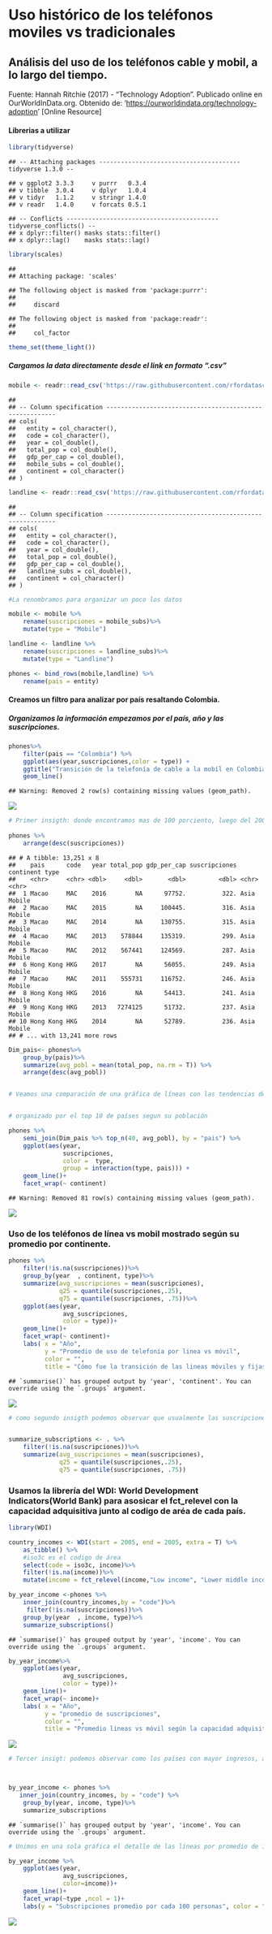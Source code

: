 Uso histórico de los teléfonos moviles vs tradicionales
================

## Análisis del uso de los teléfonos cable y mobil, a lo largo del tiempo.

Fuente: Hannah Ritchie (2017) - “Technology Adoption”. Publicado online
en OurWorldInData.org. Obtenido de:
‘<https://ourworldindata.org/technology-adoption>’ \[Online Resource\]

#### Librerias a utilizar

``` r
library(tidyverse)
```

    ## -- Attaching packages --------------------------------------- tidyverse 1.3.0 --

    ## v ggplot2 3.3.3     v purrr   0.3.4
    ## v tibble  3.0.4     v dplyr   1.0.4
    ## v tidyr   1.1.2     v stringr 1.4.0
    ## v readr   1.4.0     v forcats 0.5.1

    ## -- Conflicts ------------------------------------------ tidyverse_conflicts() --
    ## x dplyr::filter() masks stats::filter()
    ## x dplyr::lag()    masks stats::lag()

``` r
library(scales)
```

    ## 
    ## Attaching package: 'scales'

    ## The following object is masked from 'package:purrr':
    ## 
    ##     discard

    ## The following object is masked from 'package:readr':
    ## 
    ##     col_factor

``` r
theme_set(theme_light())
```

##### Cargamos la data directamente desde el link en formato “.csv”

``` r
mobile <- readr::read_csv('https://raw.githubusercontent.com/rfordatascience/tidytuesday/master/data/2020/2020-11-10/mobile.csv')
```

    ## 
    ## -- Column specification --------------------------------------------------------
    ## cols(
    ##   entity = col_character(),
    ##   code = col_character(),
    ##   year = col_double(),
    ##   total_pop = col_double(),
    ##   gdp_per_cap = col_double(),
    ##   mobile_subs = col_double(),
    ##   continent = col_character()
    ## )

``` r
landline <- readr::read_csv('https://raw.githubusercontent.com/rfordatascience/tidytuesday/master/data/2020/2020-11-10/landline.csv')
```

    ## 
    ## -- Column specification --------------------------------------------------------
    ## cols(
    ##   entity = col_character(),
    ##   code = col_character(),
    ##   year = col_double(),
    ##   total_pop = col_double(),
    ##   gdp_per_cap = col_double(),
    ##   landline_subs = col_double(),
    ##   continent = col_character()
    ## )

``` r
#La renombramos para organizar un poco los datos

mobile <- mobile %>%
    rename(suscripciones = mobile_subs)%>%
    mutate(type = "Mobile")

landline <- landline %>%
    rename(suscripciones = landline_subs)%>%
    mutate(type = "Landline")

phones <- bind_rows(mobile,landline) %>%
    rename(pais = entity)
```

#### Creamos un filtro para analizar por país resaltando Colombia.

##### Organizamos la información empezamos por el país, año y las suscripciones.

``` r
phones%>%
    filter(pais == "Colombia") %>%
    ggplot(aes(year,suscripciones,color = type)) +
    ggtitle("Transición de la telefonía de cable a la mobíl en Colombia")+
    geom_line()
```

    ## Warning: Removed 2 row(s) containing missing values (geom_path).

![](HistoricalPhones_files/figure-gfm/unnamed-chunk-3-1.png)<!-- -->

``` r
# Primer insigth: donde encontramos mas de 100 porciento, luego del 2003, se sugiere que las personas empezaron a suscribirse a más de una línea telefónica al tiempo.
    
phones %>% 
    arrange(desc(suscripciones))
```

    ## # A tibble: 13,251 x 8
    ##    pais      code   year total_pop gdp_per_cap suscripciones continent type  
    ##    <chr>     <chr> <dbl>     <dbl>       <dbl>         <dbl> <chr>     <chr> 
    ##  1 Macao     MAC    2016        NA      97752.          322. Asia      Mobile
    ##  2 Macao     MAC    2015        NA     100445.          316. Asia      Mobile
    ##  3 Macao     MAC    2014        NA     130755.          315. Asia      Mobile
    ##  4 Macao     MAC    2013    578844     135319.          299. Asia      Mobile
    ##  5 Macao     MAC    2012    567441     124569.          287. Asia      Mobile
    ##  6 Hong Kong HKG    2017        NA      56055.          249. Asia      Mobile
    ##  7 Macao     MAC    2011    555731     116752.          246. Asia      Mobile
    ##  8 Hong Kong HKG    2016        NA      54413.          241. Asia      Mobile
    ##  9 Hong Kong HKG    2013   7274125      51732.          237. Asia      Mobile
    ## 10 Hong Kong HKG    2014        NA      52789.          236. Asia      Mobile
    ## # ... with 13,241 more rows

``` r
Dim_pais<- phones%>%
    group_by(pais)%>%
    summarize(avg_pobl = mean(total_pop, na.rm = T)) %>%
    arrange(desc(avg_pobl))


# Veamos una comparación de una gráfica de líneas con las tendencias de todos los paises


# organizado por el top 10 de países segun su población 

phones %>%
    semi_join(Dim_pais %>% top_n(40, avg_pobl), by = "pais") %>%
    ggplot(aes(year,
               suscripciones,
               color =  type,
               group = interaction(type, pais))) +
    geom_line()+
    facet_wrap(~ continent)
```

    ## Warning: Removed 81 row(s) containing missing values (geom_path).

![](HistoricalPhones_files/figure-gfm/unnamed-chunk-3-2.png)<!-- -->

### Uso de los teléfonos de línea vs mobil mostrado según su promedio por continente.

``` r
phones %>%
    filter(!is.na(suscripciones))%>%
    group_by(year  , continent, type)%>%
    summarize(avg_suscripciones = mean(suscripciones),
              q25 = quantile(suscripciones,.25),
              q75 = quantile(suscripciones, .75))%>%
    ggplot(aes(year,
               avg_suscripciones,
               color = type))+
    geom_line()+
    facet_wrap(~ continent)+
    labs( x = "Año",
          y = "Promedio de uso de telefonía por linea vs móvil",
          color = "",
          title = "Cómo fue la transición de las lineas móviles y fijas en cada continente")
```

    ## `summarise()` has grouped output by 'year', 'continent'. You can override using the `.groups` argument.

![](HistoricalPhones_files/figure-gfm/unnamed-chunk-4-1.png)<!-- -->

``` r
# como segundo insigth podemos observar que usualmente las suscripciones de lúnas telefónicas se mantienen a lo largo de los años.


summarize_subscriptions <- . %>%
    filter(!is.na(suscripciones))%>%
    summarize(avg_suscripciones = mean(suscripciones),
              q25 = quantile(suscripciones,.25),
              q75 = quantile(suscripciones, .75))
```

### Usamos la librería del WDI: World Development Indicators(World Bank) para asosicar el fct\_relevel con la capacidad adquisitiva junto al codigo de aréa de cada país.

``` r
library(WDI)

country_incomes <- WDI(start = 2005, end = 2005, extra = T) %>%
    as_tibble() %>%
    #iso3c es el codigo de área
    select(code = iso3c, income)%>%
    filter(!is.na(income))%>%
    mutate(income = fct_relevel(income,"Low income", "Lower middle income","Upper middle income"))

by_year_income <-phones %>%
    inner_join(country_incomes,by = "code")%>%
     filter(!is.na(suscripciones))%>%
    group_by(year  , income, type)%>%
    summarize_subscriptions()
```

    ## `summarise()` has grouped output by 'year', 'income'. You can override using the `.groups` argument.

``` r
by_year_income%>%
    ggplot(aes(year,
               avg_suscripciones,
               color = type))+
    geom_line()+
    facet_wrap(~ income)+
    labs( x = "Año",
          y = "promedio de suscripciones",
          color = "",
          title = "Promedio lineas vs móvil según la capacidad adquisitiva")
```

![](HistoricalPhones_files/figure-gfm/unnamed-chunk-5-1.png)<!-- -->

``` r
# Tercer insigt: podemos observar como los países con mayor ingresos, adquirieron e incorporaron primero la telefonía mobil a lo largo de los años.



by_year_income <- phones %>% 
   inner_join(country_incomes, by = "code") %>%
    group_by(year, income, type)%>%
    summarize_subscriptions
```

    ## `summarise()` has grouped output by 'year', 'income'. You can override using the `.groups` argument.

``` r
# Unimos en una sola gráfica el detalle de las líneas por promedio de ingresos.

by_year_income %>%
    ggplot(aes(year,
               avg_suscripciones,
               color=income))+
    geom_line()+
    facet_wrap(~type ,ncol = 1)+
    labs(y = "Subscripciones promedio por cada 100 personas", color = "income", x= "Año")
```

![](HistoricalPhones_files/figure-gfm/unnamed-chunk-5-2.png)<!-- -->
